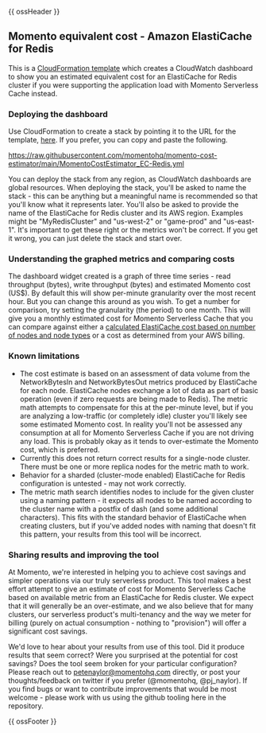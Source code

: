 {{ ossHeader }}

## Momento equivalent cost - Amazon ElastiCache for Redis

This is a [CloudFormation template](https://github.com/momentohq/momento-cost-estimator/blob/main/MomentoCostEstimator_EC-Redis.yml)
which creates a CloudWatch dashboard to show you an estimated equivalent cost for an ElastiCache for Redis cluster if you were supporting
the application load with Momento Serverless Cache instead.

### Deploying the dashboard

Use CloudFormation to create a stack by pointing it to the URL for the template, [here](https://raw.githubusercontent.com/momentohq/momento-cost-estimator/main/MomentoCostEstimator_EC-Redis.yml). If you prefer, you can copy and paste the following.

https://raw.githubusercontent.com/momentohq/momento-cost-estimator/main/MomentoCostEstimator_EC-Redis.yml

You can deploy the stack from any region, as CloudWatch dashboards are global resources. When deploying the stack, you'll be
asked to name the stack - this can be anything but a meaningful name is recommended so that you'll know what it represents later.
You'll also be asked to provide the name of the ElastiCache for Redis cluster and its AWS region. Examples might be "MyRedisCluster" and "us-west-2" or "game-prod" and "us-east-1". It's important to get these right or the metrics won't be correct. If you get it wrong, you can just delete the stack and start over.

### Understanding the graphed metrics and comparing costs

The dashboard widget created is a graph of three time series - read throughput (bytes), write throughput (bytes) and estimated Momento cost (US$). By default this will show per-minute granularity over the most recent hour. But you can change this around as you wish. To get a number for comparison, try
setting the granularity (the period) to one month. This will give you a monthly estimated cost for Momento Serverless Cache that you can compare against either a [calculated ElastiCache cost based on number of nodes and node types](https://calculator.aws/) or a cost as determined from your AWS billing.

### Known limitations

- The cost estimate is based on an assessment of data volume from the NetworkBytesIn and NetworkBytesOut metrics produced by ElastiCache for each node. ElastiCache nodes exchange a lot of data as part of basic operation (even if zero requests are being made to Redis). The metric math attempts to compensate for this at the per-minute level, but if you are analyzing a low-traffic (or completely idle) cluster you'll likely see some estimated Momento cost. In reality you'll not be assessed any consumption at all for Momento Serverless Cache if you are not driving any load. This is probably okay as it tends to over-estimate the Momento cost, which is preferred.
- Currently this does not return correct results for a single-node cluster. There must be one or more replica nodes for the metric math to work.
- Behavior for a sharded (cluster-mode enabled) ElastiCache for Redis configuration is untested - may not work correctly.
- The metric math search identifies nodes to include for the given cluster using a naming pattern - it expects all nodes to be named according to the cluster name with a postfix of dash (and some additional characters). This fits with the standard behavior of ElastiCache when creating clusters, but if you've added nodes with naming that doesn't fit this pattern, your results from this tool will be incorrect.

### Sharing results and improving the tool

At Momento, we're interested in helping you to achieve cost savings and simpler operations via our truly serverless product. This tool makes a best effort attempt to give an estimate of cost for Momento Serverless Cache based on available metric from an ElastiCache for Redis cluster. We expect that it will generally be an over-estimate, and we also believe that for many clusters, our serverless product's multi-tenancy and the way we meter for billing (purely on actual consumption - nothing to "provision") will offer a significant cost savings.

We'd love to hear about your results from use of this tool. Did it produce results that seem correct? Were you surprised at the potential for cost savings? Does the tool seem broken for your particular configuration? Please reach out to petenaylor@momentohq.com directly, or post your thoughts/feedback on twitter if you prefer (@momentohq, @pj_naylor). If you find bugs or want to contribute improvements that would be most welcome - please work with us using the github tooling here in the repository.

{{ ossFooter }}